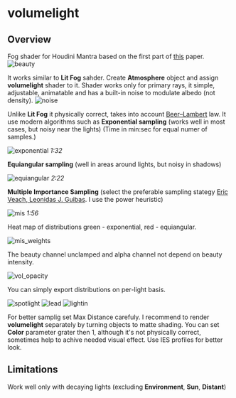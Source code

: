 # volumelight
## Overview
Fog shader for Houdini Mantra based on the first part of [this](https://www.solidangle.com/research/egsr2012_volume.pdf) paper.
![beauty](https://github.com/somesanctus/volumelight/blob/master/img/beauty.jpg)

It works similar to **Lit Fog** sahder. Create **Atmosphere** object and assign **volumelight** shader to it.
Shader works only for primary rays, it simple, adjustable, animatable and has a built-in noise to modulate albedo (not density).
![noise](https://github.com/somesanctus/volumelight/blob/master/img/noise.jpg)

Unlike **Lit Fog** it physically correct, takes into account [Beer–Lambert](https://en.wikipedia.org/wiki/Beer%E2%80%93Lambert_law) law. It use modern algorithms such as **Exponential sampling** (works well in most cases, but noisy near the lights) (Time in min:sec for equal numer of samples.)

![exponential](https://github.com/somesanctus/volumelight/blob/master/img/exponential.jpg) *1:32*

**Equiangular sampling** (well in areas around lights, but noisy in shadows)

![equiangular](https://github.com/somesanctus/volumelight/blob/master/img/equiangular.jpg) *2:22*

**Multiple Importance Sampling** (select the preferable sampling stategy [Eric Veach, Leonidas J. Guibas](https://graphics.stanford.edu/courses/cs348b-03/papers/veach-chapter9.pdf). I use the power heuristic)

![mis](https://github.com/somesanctus/volumelight/blob/master/img/mis.jpg) *1:56*

Heat map of distributions green - exponential, red - equiangular.

![mis_weights](https://github.com/somesanctus/volumelight/blob/master/img/mis_weights.jpg)

The beauty channel unclamped and alpha channel not depend on beauty intensity.

![vol_opacity](https://github.com/somesanctus/volumelight/blob/master/img/vol_opacity.jpg)

You can simply export distributions on per-light basis.

![spotlight](https://github.com/somesanctus/volumelight/blob/master/img/spotlight.jpg)
![lead](https://github.com/somesanctus/volumelight/blob/master/img/lead.jpg)
![lightin](https://github.com/somesanctus/volumelight/blob/master/img/lightin.jpg)

For better samplig set Max Distance carefuly. I recommend to render **volumelight** separately by turning objects to matte shading. You can set **Color** parameter grater then 1, although it's not physically correct, sometimes help to achive needed visual effect. Use IES profiles for better look.

## Limitations
Work well only with decaying lights (excluding **Environment**, **Sun**, **Distant**)
